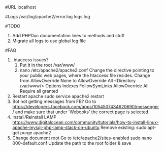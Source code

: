 #URL
localhost

#Logs
/var/log/apache2/error.log
logs.log

#TODO
1) Add PHPDoc documentation lines to methods and stuff
2) Migrate all logs to use global log file

#FAQ

1) .htaccess issues?
    1) Put it in the root /var/www/
    2) nano  /etc/apache2/apache2.conf
    Change the <Directory> directive pointing to your public web pages, where the htaccess file resides. Change from AllowOverride None to AllowOverride All
        <Directory /var/www/>
        Options Indexes FollowSymLinks
        AllowOverride All
        Require all granted
        </Directory>
2) Restart apache
    sudo service apache2 restart      
3) Bot not getting messages from FB?
    Go to https://developers.facebook.com/apps/1054507434620690/messenger/ and make sure that under 'Webooks' the correct page is selected
4) Install/Reinstall LAMP
    https://www.digitalocean.com/community/tutorials/how-to-install-linux-apache-mysql-php-lamp-stack-on-ubuntu
    Remove existing: sudo apt-get purge apache2
5) Change document root
    Go to /etc/apache2/sites-enabled
    sudo nano 000-default.conf
    Update the path to the root folder & save
